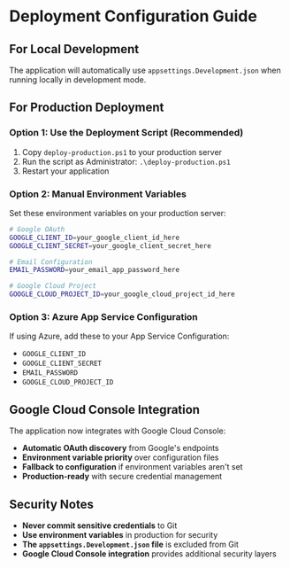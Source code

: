 # Deployment Configuration Guide

## For Local Development
The application will automatically use `appsettings.Development.json` when running locally in development mode.

## For Production Deployment

### Option 1: Use the Deployment Script (Recommended)
1. Copy `deploy-production.ps1` to your production server
2. Run the script as Administrator: `.\deploy-production.ps1`
3. Restart your application

### Option 2: Manual Environment Variables
Set these environment variables on your production server:

```bash
# Google OAuth
GOOGLE_CLIENT_ID=your_google_client_id_here
GOOGLE_CLIENT_SECRET=your_google_client_secret_here

# Email Configuration
EMAIL_PASSWORD=your_email_app_password_here

# Google Cloud Project
GOOGLE_CLOUD_PROJECT_ID=your_google_cloud_project_id_here
```

### Option 3: Azure App Service Configuration
If using Azure, add these to your App Service Configuration:
- `GOOGLE_CLIENT_ID`
- `GOOGLE_CLIENT_SECRET`
- `EMAIL_PASSWORD`
- `GOOGLE_CLOUD_PROJECT_ID`

## Google Cloud Console Integration

The application now integrates with Google Cloud Console:
- **Automatic OAuth discovery** from Google's endpoints
- **Environment variable priority** over configuration files
- **Fallback to configuration** if environment variables aren't set
- **Production-ready** with secure credential management

## Security Notes
- **Never commit sensitive credentials** to Git
- **Use environment variables** in production for security
- **The `appsettings.Development.json` file** is excluded from Git
- **Google Cloud Console integration** provides additional security layers
